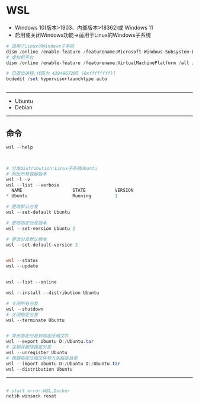 # WSL

- Windows 10(版本>1903、内部版本>18362)或 Windows 11
- 启用或关闭Windows功能->适用于Linux的Windows子系统
```powershell
# 适用于Linux的Windows子系统
dism /online /enable-feature /featurename:Microsoft-Windows-Subsystem-Linux /all /norestart
# 虚拟机平台
dism /online /enable-feature /featurename:VirtualMachinePlatform /all /norestart

# 已退出进程,代码为 4294967295 (0xffffffff)]
bcdedit /set hypervisorlaunchtype auto



```
---
- Ubuntu
- Debian

---
## 命令
```powershell
wsl --help



# 分发distribution:Linux子系统Ubuntu
# 列出所有容器版本
wsl -l -v
wsl --list --verbose
  NAME                   STATE           VERSION
* Ubuntu                 Running         1

# 更改默认分发
wsl --set-default Ubuntu

# 更改指定分发版本
wsl --set-version Ubuntu 2

# 更改分发默认版本
wsl --set-default-version 2


wsl --status
wsl --update


wsl --list --online

wsl --install --distribution Ubuntu

# 关闭所有分发
wsl --shutdown
# 关闭指定分发
wsl --terminate Ubuntu


# 导出指定分发到指定压缩文件
wsl --export Ubuntu D:/Ubuntu.tar
# 注销并删除指定分发
wsl --unregister Ubuntu
# 根据指定压缩文件导入到指定目录
wsl --import Ubuntu D:/Ubuntu D:/Ubuntu.tar
wsl --distribution Ubuntu
```

---


```sh

# start error:WSL,Docker
netsh winsock reset

```